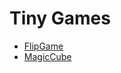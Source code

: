 # Tiny Games

- [FlipGame](https://1000111001.github.io/games/FlipGame)
- [MagicCube](https://1000111001.github.io/games/MagicCube)
